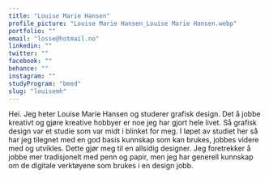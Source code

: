 ```yaml
---
title: "Louise Marie Hansen"
profile_picture: "Louise Marie Hansen_Louise Marie Hansen.webp"
portfolio: ""
email: "losse@hotmail.no"
linkedin: ""
twitter: ""
facebook: ""
behance: ""
instagram: ""
studyProgram: "bmed"
slug: "louisemh"
---
```


Hei. Jeg heter Louise Marie Hansen og studerer grafisk design. Det å jobbe kreativt og gjøre kreative hobbyer er noe jeg har gjort hele livet. Så grafisk design var et studie som var midt i blinket for meg.
I løpet av studiet her så har jeg tilegnet med en god basis kunnskap som kan brukes, jobbes videre med og utvikles. Dette gjør meg til en allsidig designer. Jeg foretrekker å jobbe mer tradisjonelt med penn og papir, men jeg har generell kunnskap om de digitale verktøyene som brukes i en design jobb.
